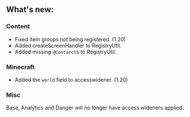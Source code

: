 ## What's new:

### Content

* Fixed item groups not being registered. (1.20)
* Added createScreenHandler to RegistryUtil.
* Added missing `@Contarct`s to RegistryUtil.

### Minecraft

* Added the `world` field to accesswidener. (1.20)

### Misc

Base, Analytics and Danger will no longer have access wideners applied.